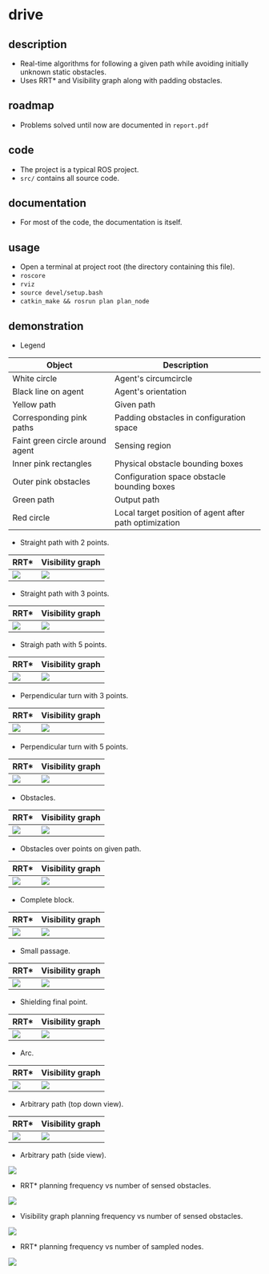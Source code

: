 # drive
## description
- Real-time algorithms for following a given path while avoiding initially unknown static obstacles.
- Uses RRT\* and Visibility graph along with padding obstacles.
## roadmap
- Problems solved until now are documented in `report.pdf`
## code
- The project is a typical ROS project.
- `src/` contains all source code.
## documentation
- For most of the code, the documentation is itself.
## usage
- Open a terminal at project root (the directory containing this file).
- `roscore`
- `rviz`
- `source devel/setup.bash`
- `catkin_make && rosrun plan plan_node`
## demonstration

- Legend

| Object | Description |
| --- | --- |
| White circle | Agent's circumcircle |
| Black line on agent  | Agent's orientation  |
| Yellow path  | Given path           |
| Corresponding pink paths   | Padding obstacles in configuration space  |
| Faint green circle around agent | Sensing region |
| Inner pink rectangles | Physical obstacle bounding boxes |
| Outer pink obstacles  | Configuration space obstacle bounding boxes |
| Green path | Output path |
| Red circle | Local target position of agent after path optimization |

- Straight path with 2 points.

| RRT\* | Visibility graph |
| --- | --- |
| ![](github/1.s2p-orrt.gif) | ![](github/1.s2p-vis.gif) |

- Straight path with 3 points.

| RRT\* | Visibility graph |
| --- | --- |
| ![](github/1.s3p-orrt.gif) | ![](github/1.s3p-vis.gif) |


- Straigh path with 5 points.

| RRT\* | Visibility graph |
| --- | --- |
| ![](github/1.s5p-orrt.gif) | ![](github/1.s5p-vis.gif) |

- Perpendicular turn with 3 points.

| RRT\* | Visibility graph |
| --- | --- |
| ![](github/2.903p-orrt.gif) | ![](github/2.903p-vis.gif) |

- Perpendicular turn with 5 points.

| RRT\* | Visibility graph |
| --- | --- |
| ![](github/2.905p-orrt.gif) | ![](github/2.905p-vis.gif) |

- Obstacles.

| RRT\* | Visibility graph |
| --- | --- |
| ![](github/3.obs-orrt.gif) | ![](github/3.obs-vis.gif) |

- Obstacles over points on given path.

| RRT\* | Visibility graph |
| --- | --- |
| ![](github/4.obs-on-rp-orrt.gif) | ![](github/4.obs-on-rp-vis.gif) |

- Complete block.

| RRT\* | Visibility graph |
| --- | --- |
| ![](github/5.obs-over-lane-orrt.gif) | ![](github/5.obs-over-lane-vis.gif) |

- Small passage.

| RRT\* | Visibility graph |
| --- | --- |
| ![](github/6.obs-small-passage-orrt.gif) | ![](github/6.obs-small-passage-vis.gif) |

- Shielding final point.

| RRT\* | Visibility graph |
| --- | --- |
| ![](github/8.cha1-orrt.gif) | ![](github/8.cha1-vis.gif) |

- Arc.

| RRT\* | Visibility graph |
| --- | --- |
| ![](github/7.cir-orrt.gif) | ![](github/7.cir-vis.gif) |

- Arbitrary path (top down view).

| RRT\* | Visibility graph |
| --- | --- |
| ![](github/9.gen-orrt.gif) | ![](github/9.gen-vis.gif) |

- Arbitrary path (side view).

![](github/9.gen-orrt-vis-sideview.gif)

- RRT\* planning frequency vs number of sensed obstacles.

![](github/orrt_hz_obs.png)

- Visibility graph planning frequency vs number of sensed obstacles.

![](github/vis_hz_obs.png)

- RRT\* planning frequency vs number of sampled nodes.

![](github/orrt_hz_nodes.png)

